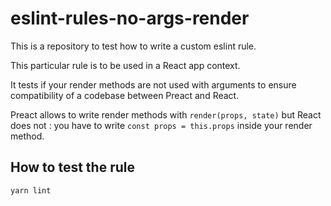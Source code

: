# eslint-rules-no-args-render

This is a repository to test how to write a custom eslint rule.

This particular rule is to be used in a React app context.

It tests if your render methods are not used with arguments to ensure
compatibility of a codebase between Preact and React.

Preact allows to write render methods with `render(props, state)` but
React does not : you have to write `const props = this.props` inside
your render method. 

## How to test the rule

`yarn lint`
